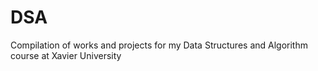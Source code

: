# DSA
Compilation of works and projects for my Data Structures and Algorithm course at Xavier University
